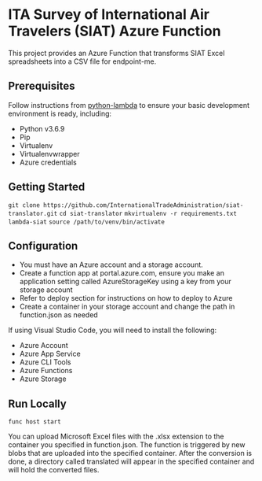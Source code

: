 # ITA Survey of International Air Travelers (SIAT) Azure Function

This project provides an Azure Function that transforms SIAT Excel spreadsheets into a CSV file for endpoint-me.

## Prerequisites

Follow instructions from [python-lambda](https://github.com/nficano/python-lambda) to ensure your basic development environment is ready,
including:

* Python v3.6.9
* Pip
* Virtualenv
* Virtualenvwrapper
* Azure credentials

## Getting Started

  `git clone https://github.com/InternationalTradeAdministration/siat-translator.git`
  `cd siat-translator`
  `mkvirtualenv -r requirements.txt lambda-siat`
  `source /path/to/venv/bin/activate`

## Configuration

* You must have an Azure account and a storage account.
* Create a function app at portal.azure.com, ensure you make an application setting called AzureStorageKey using a key from your storage account
* Refer to deploy section for instructions on how to deploy to Azure
* Create a container in your storage account and change the path in function.json as needed

If using Visual Studio Code, you will need to install the following:

* Azure Account
* Azure App Service
* Azure CLI Tools
* Azure Functions
* Azure Storage

## Run Locally

  `func host start`

You can upload Microsoft Excel files with the .xlsx extension to the container you specified in function.json. The function is triggered by new blobs that are uploaded into the specified container. After the conversion is done, a directory called translated will appear in the specified container and will hold the converted files.
